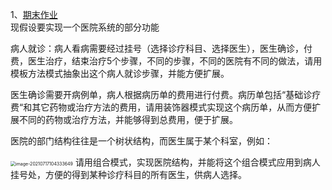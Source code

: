 1、<a href="https://gitee.com/yx-dimples/study/tree/master/软件设计与体系结构/源码/final">期末作业</a><br>
现假设要实现一个医院系统的部分功能<br>

  病人就诊：病人看病需要经过挂号（选择诊疗科目、选择医生），医生确诊，付费，医生治疗，结束治疗5个步骤，不同的步骤，不同的医院有不同的做法，请用模板方法模式抽象出这个病人就诊步骤，并能方便扩展。<br>

  医生确诊需要开病例单，病人根据病历单的费用进行付费。病历单包括“基础诊疗费“和其它药物或治疗方法的费用，请用装饰器模式实现这个病历单，从而方便扩展不同的药物或治疗方法，并能够得到总费用，便于扩展。<br>

  医院的部门结构往往是一个树状结构，而医生属于某个科室，例如：<br>

<img src="C:\Users\Administrator\AppData\Roaming\Typora\typora-user-images\image-20210717104333649.png" alt="image-20210717104333649" style="zoom:50%;" />
  请用组合模式，实现医院结构，并能将这个组合模式应用到病人挂号处，方便的得到某种诊疗科目的所有医生，供病人选择。
